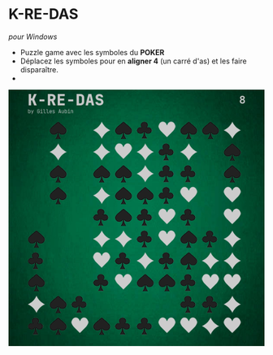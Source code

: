 # K-RE-DAS
*pour Windows*
- Puzzle game avec les symboles du **POKER**
- Déplacez les symboles pour en **aligner 4** (un carré d'as) et les faire disparaître.
- 
![alt tag](https://github.com/gilforge/K-RE-DAS/blob/master/2023-08-01%20230724.png)

